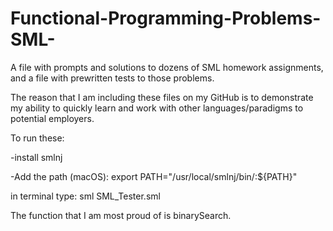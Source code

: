 # Functional-Programming-Problems-SML-

A file with prompts and solutions to dozens of SML homework assignments, and a file with prewritten tests to those problems.

The reason that I am including these files on my GitHub is to demonstrate my ability to quickly learn and work with other languages/paradigms to potential employers.

To run these:

-install smlnj

-Add the path (macOS): export PATH="/usr/local/smlnj/bin/:${PATH}"

in terminal type: sml SML_Tester.sml

The function that I am most proud of is binarySearch.

